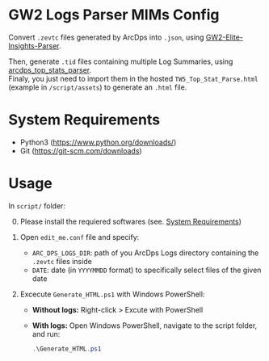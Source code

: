 # GW2 Logs Parser MIMs Config

Convert `.zevtc` files generated by ArcDps into `.json`, using [GW2-Elite-Insights-Parser](https://github.com/baaron4/GW2-Elite-Insights-Parser).

Then, generate `.tid` files containing multiple Log Summaries, using [arcdps_top_stats_parser](https://github.com/Drevarr/arcdps_top_stats_parser). \
Finaly, you just need to import them in the hosted `TW5_Top_Stat_Parse.html` (example in `/script/assets`) to generate an `.html` file.

# System Requirements

- Python3 (https://www.python.org/downloads/)
- Git (https://git-scm.com/downloads)

# Usage

In `script/` folder:

0. Please install the requiered softwares (see. [System Requirements](https://github.com/bencerf/gw2-logs-parser-pre-config?tab=readme-ov-file#system-requirements))
1. Open `edit_me.conf` file and specify:
   - `ARC_DPS_LOGS_DIR`: path of you ArcDps Logs directory containing the `.zevtc` files inside
   - `DATE`: date (in `YYYYMMDD` format) to specifically select files of the given date
2. Excecute `Generate_HTML.ps1` with Windows PowerShell:

   - **Without logs:** Right-click > Excute with PowerShell
   - **With logs:** Open Windows PowerShell, navigate to the script folder, and run:

     ```powershell
     .\Generate_HTML.ps1
     ```
